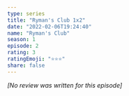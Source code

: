 ```yaml
---
type: series
title: "Ryman's Club 1x2"
date: "2022-02-06T19:24:40"
name: "Ryman's Club"
season: 1
episode: 2
rating: 3
ratingEmoji: "⭐️⭐️⭐️"
share: false
---
```


_[No review was written for this episode]_
